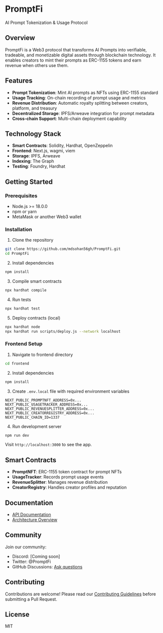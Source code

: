 # PromptFi

AI Prompt Tokenization & Usage Protocol

## Overview

PromptFi is a Web3 protocol that transforms AI Prompts into verifiable, tradeable, and monetizable digital assets through blockchain technology. It enables creators to mint their prompts as ERC-1155 tokens and earn revenue when others use them.

## Features

- **Prompt Tokenization**: Mint AI prompts as NFTs using ERC-1155 standard
- **Usage Tracking**: On-chain recording of prompt usage and metrics
- **Revenue Distribution**: Automatic royalty splitting between creators, platform, and treasury
- **Decentralized Storage**: IPFS/Arweave integration for prompt metadata
- **Cross-chain Support**: Multi-chain deployment capability

## Technology Stack

- **Smart Contracts**: Solidity, Hardhat, OpenZeppelin
- **Frontend**: Next.js, wagmi, viem
- **Storage**: IPFS, Arweave
- **Indexing**: The Graph
- **Testing**: Foundry, Hardhat

## Getting Started

### Prerequisites

- Node.js >= 18.0.0
- npm or yarn
- MetaMask or another Web3 wallet

### Installation

1. Clone the repository
```bash
git clone https://github.com/mdsohan56gh/PromptFi.git
cd PromptFi
```

2. Install dependencies
```bash
npm install
```

3. Compile smart contracts
```bash
npx hardhat compile
```

4. Run tests
```bash
npx hardhat test
```

5. Deploy contracts (local)
```bash
npx hardhat node
npx hardhat run scripts/deploy.js --network localhost
```

### Frontend Setup

1. Navigate to frontend directory
```bash
cd frontend
```

2. Install dependencies
```bash
npm install
```

3. Create `.env.local` file with required environment variables
```
NEXT_PUBLIC_PROMPTNFT_ADDRESS=0x...
NEXT_PUBLIC_USAGETRACKER_ADDRESS=0x...
NEXT_PUBLIC_REVENUESPLITTER_ADDRESS=0x...
NEXT_PUBLIC_CREATORREGISTRY_ADDRESS=0x...
NEXT_PUBLIC_CHAIN_ID=1337
```

4. Run development server
```bash
npm run dev
```

Visit `http://localhost:3000` to see the app.

## Smart Contracts

- **PromptNFT**: ERC-1155 token contract for prompt NFTs
- **UsageTracker**: Records prompt usage events
- **RevenueSplitter**: Manages revenue distribution
- **CreatorRegistry**: Handles creator profiles and reputation

## Documentation

- [API Documentation](docs/API.md)
- [Architecture Overview](docs/ARCHITECTURE.md)

## Community

Join our community:
- Discord: [Coming soon]
- Twitter: @PromptFi
- GitHub Discussions: [Ask questions](https://github.com/mdsohan56gh/PromptFi/discussions)

## Contributing

Contributions are welcome! Please read our [Contributing Guidelines](CONTRIBUTING.md) before submitting a Pull Request.

## License

MIT

